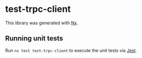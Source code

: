 # test-trpc-client

This library was generated with [Nx](https://nx.dev).

## Running unit tests

Run `nx test test-trpc-client` to execute the unit tests via [Jest](https://jestjs.io).
